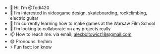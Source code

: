 - 👋 Hi, I’m @Todi420
- 👀 I’m interested in videogame design, skateboarding, rockclimbing, electric guitar
- 🌱 I’m currently learning how to make games at the Warsaw Film School 
- 💞️ I’m looking to collaborate on any projects really
- 📫 How to reach me: via email, alexboltowicz18@gmail.com
- 😄 Pronouns: he/him
- ⚡ Fun fact: ion know

<!---
Todi420/Todi420 is a ✨ special ✨ repository because its `README.md` (this file) appears on your GitHub profile.
You can click the Preview link to take a look at your changes.
--->
